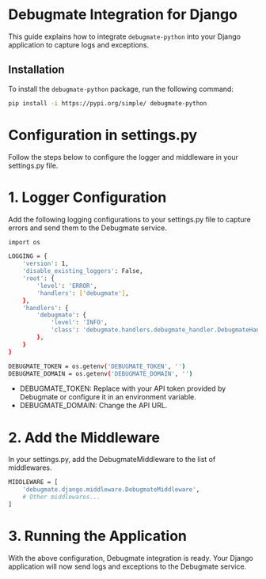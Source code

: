 # Debugmate Integration for Django

This guide explains how to integrate `debugmate-python` into your Django application to capture logs and exceptions.

## Installation

To install the `debugmate-python` package, run the following command:

```bash
pip install -i https://pypi.org/simple/ debugmate-python
```

# Configuration in settings.py

Follow the steps below to configure the logger and middleware in your settings.py file.

# 1. Logger Configuration

Add the following logging configurations to your settings.py file to capture errors and send them to the Debugmate service.

```bash
import os

LOGGING = {
    'version': 1,
    'disable_existing_loggers': False,
    'root': {
        'level': 'ERROR',
        'handlers': ['debugmate'],
    },
    'handlers': {
        'debugmate': {
            'level': 'INFO',
            'class': 'debugmate.handlers.debugmate_handler.DebugmateHandler',
        },
    }
}

DEBUGMATE_TOKEN = os.getenv('DEBUGMATE_TOKEN', '')
DEBUGMATE_DOMAIN = os.getenv('DEBUGMATE_DOMAIN', '')
```

- DEBUGMATE_TOKEN: Replace with your API token provided by Debugmate or configure it in an environment variable.
- DEBUGMATE_DOMAIN: Change the API URL.

# 2. Add the Middleware
In your settings.py, add the DebugmateMiddleware to the list of middlewares.

```bash
MIDDLEWARE = [
    'debugmate.django.middleware.DebugmateMiddleware',
    # Other middlewares...
]
```
# 3. Running the Application

With the above configuration, Debugmate integration is ready. Your Django application will now send logs and exceptions to the Debugmate service.
